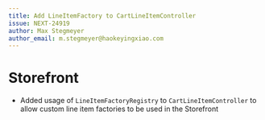 ```yaml
---
title: Add LineItemFactory to CartLineItemController
issue: NEXT-24919
author: Max Stegmeyer
author_email: m.stegmeyer@haokeyingxiao.com
---
```

# Storefront
* Added usage of `LineItemFactoryRegistry` to `CartLineItemController` to allow custom line item factories to be used in the Storefront
